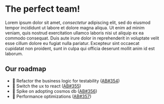 # The perfect team!

Lorem ipsum dolor sit amet, *consectetur* adipiscing elit, sed do eiusmod tempor incididunt ut labore et dolore magna aliqua. Ut enim ad minim veniam, quis nostrud exercitation ullamco laboris nisi ut aliquip ex ea commodo consequat. Duis aute irure dolor in reprehenderit in voluptate velit esse cillum dolore eu fugiat nulla pariatur. Excepteur sint occaecat cupidatat non proident, sunt in culpa qui officia deserunt mollit anim id est laborum.


## Our roadmap
* 📝 Refactor the business logic for testability ([AB#354](${azDevUrl}${azDevProject}/_workitems/edit/${wid}))
* 📝 Switch the ux to react ([AB#355](${azDevUrl}${azDevProject}/_workitems/edit/${wid}))
* 📝 Spike on adopting cosmos db   ([AB#356](${azDevUrl}${azDevProject}/_workitems/edit/${wid}))
* 📝 Performance optimizations ([AB#357](${azDevUrl}${azDevProject}/_workitems/edit/${wid}))
